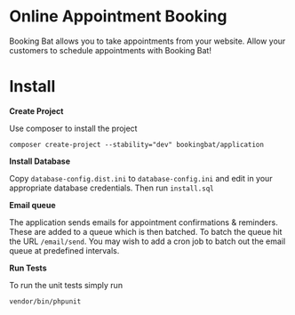 Online Appointment Booking
===========
Booking Bat allows you to take appointments from your website. Allow your customers to schedule appointments with Booking Bat!


Install
===========

**Create Project**

Use composer to install the project
````
composer create-project --stability="dev" bookingbat/application
````

**Install Database**

Copy `database-config.dist.ini` to `database-config.ini` and edit in your appropriate database credentials. Then run `install.sql`

**Email queue**

The application sends emails for appointment confirmations & reminders. These are added to a queue which is then batched. To batch the queue hit the URL `/email/send`. You may wish to add a cron job to batch out the email queue at predefined intervals.

**Run Tests**

To run the unit tests simply run
````
vendor/bin/phpunit
````